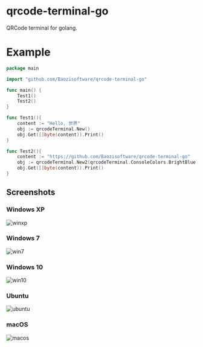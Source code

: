 
# qrcode-terminal-go
QRCode terminal for golang.

# Example
```go
package main

import "github.com/Baozisoftware/qrcode-terminal-go"

func main() {
	Test1()
	Test2()
}

func Test1(){
	content := "Hello, 世界"
	obj := qrcodeTerminal.New()
	obj.Get([]byte(content)).Print()
}

func Test2(){
	content := "https://github.com/Baozisoftware/qrcode-terminal-go"
	obj := qrcodeTerminal.New2(qrcodeTerminal.ConsoleColors.BrightBlue,qrcodeTerminal.ConsoleColors.BrightGreen,qrcodeTerminal.QRCodeRecoveryLevels.Low)
	obj.Get([]byte(content)).Print()
}
```

## Screenshots
### Windows XP
![winxp](https://github.com/Baozisoftware/qrcode-terminal-go/blob/master/screenshots/winxp.png)
### Windows 7
![win7](https://github.com/Baozisoftware/qrcode-terminal-go/blob/master/screenshots/win7.png)
### Windows 10
![win10](https://github.com/Baozisoftware/qrcode-terminal-go/blob/master/screenshots/win10.png)
### Ubuntu
![ubuntu](https://github.com/Baozisoftware/qrcode-terminal-go/blob/master/screenshots/ubuntu.png)
### macOS
![macos](https://github.com/Baozisoftware/qrcode-terminal-go/blob/master/screenshots/macos.png)
